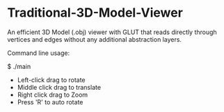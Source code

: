 # Traditional-3D-Model-Viewer
An efficient 3D Model (.obj) viewer with GLUT that reads directly through vertices and edges without any additional abstraction layers.

Command line usage:

$ ./main <object file>

- Left-click drag to rotate
- Middle click drag to translate
- Right click drag to Zoom
- Press 'R' to auto rotate
